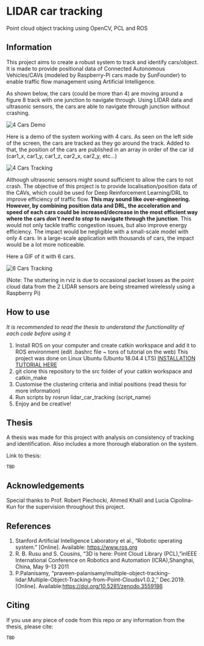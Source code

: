 # LIDAR car tracking
Point cloud object tracking using OpenCV, PCL and ROS

## Information
This project aims to create a robust system to track and identify cars/object. It is made to provide positional data of Connected Autonomous Vehicles/CAVs (modeled by Raspberry-Pi cars made by SunFounder) to enable traffic flow management using Artificial Intelligence.

As shown below, the cars (could be more than 4) are moving around a figure 8 track with one junction to navigate through. Using LIDAR data and ultrasonic sensors, the cars are able to navigate through junction without crashing.

![4 Cars Demo](https://media.giphy.com/media/fsJx47EhhA4HDu85lc/giphy.gif)

Here is a demo of the system working with 4 cars. As seen on the left side of the screen, the cars are tracked as they go around the track. Added to that, the position of the cars are published in an array in order of the car id (car1_x, car1_y, car1_z, car2_x, car2_y, etc...)

![4 Cars Tracking](https://media.giphy.com/media/XZ0kGoPJTgm52Y4oTR/giphy.gif)

Although ultrasonic sensors might sound sufficient to allow the cars to not crash. The objective of this project is to provide localisation/position data of the CAVs, which could be used for Deep Reinforcement Learning/DRL to improve efficiency of traffic flow.
**This may sound like over-engineering. However, by combining position data and DRL, the acceleration and speed of each cars could be increased/decrease in the most efficient way where the cars _don't need to stop_ to navigate through the junction**. This would not only tackle traffic congestion issues, but also improve energy efficiency. The impact would be negligible with a small-scale model with only 4 cars. In a large-scale application with thousands of cars, the impact would be a lot more noticeable. 

Here a GIF of it with 6 cars.

![6 Cars Tracking](https://media.giphy.com/media/XDXWXwmfKUJWz9w4G0/giphy.gif)

(Note: The stuttering in rviz is due to occasional packet losses as the point cloud data from the 2 LIDAR sensors are being streamed wirelessly using a Raspberry Pi)

## How to use
_It is recommended to read the thesis to understand the functionality of each code before using it_

1. Install ROS on your computer and create catkin workspace and add it to ROS environment (edit .bashrc file ~ tons of tutorial on the web)
This project was done on Linux Ubuntu (Ubuntu 18.04.4 LTS) [INSTALLATION TUTORIAL HERE](http://wiki.ros.org/melodic/Installation/Ubuntu)
2. git clone this repository to the src folder of your catkin workspace and catkin_make
3. Customise the clustering criteria and initial positions (read thesis for more information)
4. Run scripts by rosrun lidar_car_tracking (script_name)
4. Enjoy and be creative!

## Thesis
A thesis was made for this project with analysis on consistency of tracking and identification. Also includes a more thorough elaboration on the system.

Link to thesis:
```
TBD
```

## Acknowledgements
Special thanks to Prof. Robert Piechocki, Ahmed Khalil and Lucia Cipolina-Kun for the supervision throughout this project. 

## References
1. Stanford   Artificial   Intelligence   Laboratory   et   al.,   “Robotic   operating system.” [Online]. Available:  https://www.ros.org
2. R.  B.  Rusu  and  S.  Cousins,  “3D  is  here:   Point  Cloud  Library  (PCL),”inIEEE International Conference on Robotics and Automation (ICRA),Shanghai, China, May 9-13 2011
3. P.Palanisamy, “praveen-palanisamy/multiple-object-tracking-lidar:Multiple-Object-Tracking-from-Point-Cloudsv1.0.2,′′ Dec.2019.[Online]. Available:https://doi.org/10.5281/zenodo.3559186

## Citing
If you use any piece of code from this repo or any information from the thesis, please cite:
```
TBD
```
